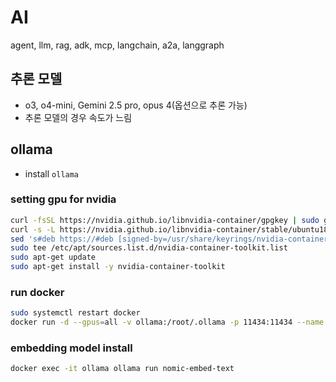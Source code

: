 # AI
agent, llm, rag, adk, mcp, langchain, a2a, langgraph


## 추론 모델

- o3, o4-mini, Gemini 2.5 pro, opus 4(옵션으로 추론 가능)
- 추론 모델의 경우 속도가 느림

## ollama 

- install `ollama` 

### setting gpu for nvidia

```sh
curl -fsSL https://nvidia.github.io/libnvidia-container/gpgkey | sudo gpg --dearmor -o /usr/share/keyrings/nvidia-container-toolkit-keyring.gpg
curl -s -L https://nvidia.github.io/libnvidia-container/stable/ubuntu18.04/nvidia-container-toolkit.list | \
sed 's#deb https://#deb [signed-by=/usr/share/keyrings/nvidia-container-toolkit-keyring.gpg] https://#g' | \
sudo tee /etc/apt/sources.list.d/nvidia-container-toolkit.list
sudo apt-get update
sudo apt-get install -y nvidia-container-toolkit
```

### run docker 

```sh
sudo systemctl restart docker
docker run -d --gpus=all -v ollama:/root/.ollama -p 11434:11434 --name ollama ollama/ollama
```

### embedding model install 

```sh
docker exec -it ollama ollama run nomic-embed-text
```